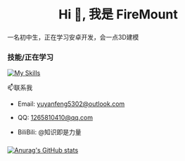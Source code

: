 <h1 align="center">Hi 👋, 我是 FireMount</h1>

###

<p align="left">一名初中生，正在学习安卓开发，会一点3D建模</p>

### 技能/正在学习
[![My Skills](https://skillicons.dev/icons?theme=light&i=androidstudio,python,kotlin,blender)](https://skillicons.dev)


📫联系我     
- Email: yuyanfeng5302@outlook.com

- QQ: 1265810410@qq.com

- BiliBili: @知识即是力量

###
[![Anurag's GitHub stats](https://github-readme-stats.vercel.app/api?username=SHANFENG5302)](https://github.com/anuraghazra/github-readme-stats)
